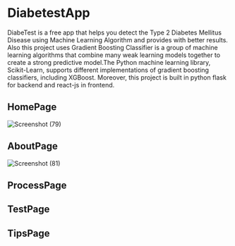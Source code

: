 # DiabetestApp
DiabeTest is a free app that helps you detect the Type 2 Diabetes Mellitus Disease using Machine Learning Algorithm and provides with better results.
Also this project uses Gradient Boosting Classifier is a group of machine learning algorithms that combine many weak learning models together to create a strong predictive model.The Python machine learning library, Scikit-Learn, supports different implementations of gradient boosting classifiers, including XGBoost. Moreover, this project is built in python flask for backend and react-js in frontend.

## HomePage
![Screenshot (79)](https://user-images.githubusercontent.com/80078725/206732201-aa88a20c-5868-4576-b055-34698367f5fb.png)

## AboutPage
![Screenshot (81)](https://user-images.githubusercontent.com/80078725/206732649-17dc0fd6-c9a1-40a7-a7f7-bacf9a51a8b1.png)


## ProcessPage


## TestPage


## TipsPage

